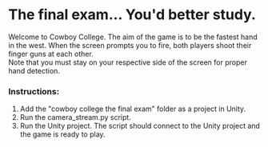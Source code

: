 <h1>The final exam... You'd better study.</h1>
Welcome to Cowboy College. The aim of the game is to be the fastest hand in the west.
When the screen prompts you to fire, both players shoot their finger guns at each other.<br>
Note that you must stay on your respective side of the screen for proper hand detection.

<h3>Instructions:</h3>
<ol>
<li>Add the "cowboy college the final exam" folder as a project in Unity.</li>
<li>Run the camera_stream.py script.</li>
<li>Run the Unity project. The script should connect to the Unity project and the game is ready to play.</li>
</ol>
